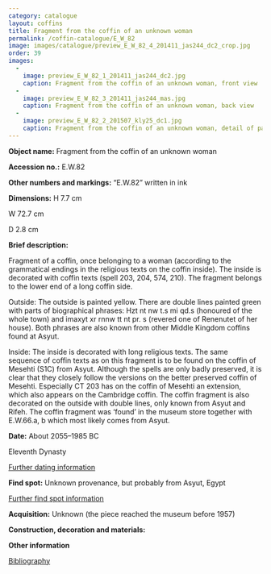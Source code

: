 ```yaml
---
category: catalogue
layout: coffins
title: Fragment from the coffin of an unknown woman
permalink: /coffin-catalogue/E_W_82
image: images/catalogue/preview_E_W_82_4_201411_jas244_dc2_crop.jpg
order: 39
images: 
  -
    image: preview_E_W_82_1_201411_jas244_dc2.jpg
    caption: Fragment from the coffin of an unknown woman, front view 
  -
    image: preview_E_W_82_3_201411_jas244_mas.jpg
    caption: Fragment from the coffin of an unknown woman, back view 
  -
    image: preview_E_W_82_2_201507_kly25_dc1.jpg
    caption: Fragment from the coffin of an unknown woman, detail of patching with two pieces of wood dowelled through from the yellow side of the fragment
---
```


**Object name:** 
Fragment from the coffin of an unknown woman

**Accession no.:** 
E.W.82

**Other numbers and markings:**
“E.W.82” written in ink

**Dimensions:** 
H 7.7 cm

W 72.7 cm

D 2.8 cm

**Brief description:** 

Fragment of a coffin, once belonging to a woman (according to the
grammatical endings in the
religious texts on the coffin inside). The inside is decorated with
coffin texts (spell 203, 204, 574, 210). The fragment belongs to the
lower end of a long coffin side.

Outside: The outside is painted yellow. There are double lines painted
green with parts of biographical phrases: Hzt nt nw t.s mi qd.s
(honoured of the whole town) and imaxyt xr rnnw tt nt pr. s (revered one
of Renenutet of her house). Both phrases are also known from other
Middle Kingdom coffins found at Asyut.

Inside: The inside is decorated with long religious texts. The same
sequence of coffin texts as on this fragment is to be found on the
coffin of Mesehti (S1C) from Asyut. Although the spells are only badly
preserved, it is clear that they closely follow the versions on the
better preserved coffin of Mesehti. Especially CT 203 has on the coffin
of Mesehti an extension, which also appears on the Cambridge coffin. The
coffin fragment is also decorated on the outside with double lines, only
known from Asyut and Rifeh. The coffin fragment was ‘found’ in the
museum store together with E.W.66.a, b which most likely comes from
Asyut.

**Date:**
About 2055–1985 BC

Eleventh Dynasty

[Further dating information](/catalogue_extras/E_W_82_dating)

**Find spot:**
Unknown provenance, but probably from Asyut, Egypt

[Further find spot information](/catalogue_extras/E_W_82_findspot)

**Acquisition:**
Unknown (the piece reached the museum before 1957) 

**Construction, decoration and materials:**


**Other information**

[Bibliography](/catalogue_extras/E_W_82_bibliography)
